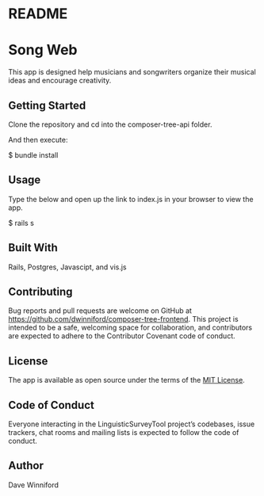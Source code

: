 # README

# Song Web

This app is designed help musicians and songwriters organize their musical ideas and encourage creativity.

## Getting Started
Clone the repository and cd into the composer-tree-api folder.

And then execute:

 $ bundle install

## Usage
Type the below and open up the link to index.js in your browser to view the app.

 $ rails s

## Built With
Rails, Postgres, Javascipt, and vis.js 

## Contributing
Bug reports and pull requests are welcome on GitHub at https://github.com/dwinniford/composer-tree-frontend. This project is intended to be a safe, welcoming space for collaboration, and contributors are expected to adhere to the Contributor Covenant code of conduct.

## License
The app is available as open source under the terms of the [MIT License](https://opensource.org/licenses/MIT).
## Code of Conduct
Everyone interacting in the LinguisticSurveyTool project’s codebases, issue trackers, chat rooms and mailing lists is expected to follow the code of conduct.

## Author
Dave Winniford
